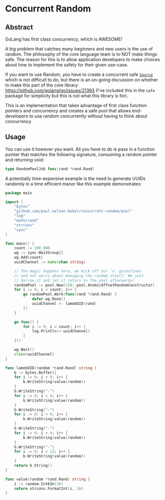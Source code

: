 # Concurrent Random
## Abstract
GoLang has first class concurrency, which is AWESOME!

A big problem that catches many beginners and new
users is the use of random. The philosophy of the
core language team is to NOT make things safe. The
reason for this is to allow application developers
to make choices about how to implement the safety
for their given use-case.

If you want to use Random, you have to create a
concurrent safe [`Source`](https://golang.org/src/math/rand/rand.go)
which is not difficult to do, but there is an on-going
discussion on whether to make this part of the 
core library: https://github.com/golang/go/issues/21393
(I've included this in the `safe` package for simplicity
but this is not what this library is for).

This is an implementation that takes advantage of first
class function pointers and concurrency and creates
a safe pool that allows end-developers to use random
concurrently without having to think about concurrency

## Usage

You can use it however you want. All you have to do is
pass in a function pointer that matches the following
signature, consuming a random pointer and returning void:

```go
type RandomPoolJob func(rand *rand.Rand)
```

A potentially time-expensive example is the need to generate
UUIDs randomly in a time efficient manor like this example
demonstrates:

```go
package main

import (
	"bytes"
	"github.com/paul-nelson-baker/concurrent-random/pool"
	"log"
	"math/rand"
	"strconv"
	"sync"
)

func main() {
	count := 100_000
	wg := sync.WaitGroup{}
	wg.Add(count)
	uuidChannel := make(chan string)

	// The magic happens here, we kick off our `n` goroutines
	// and not worry about managing the random itself. We just
	// borrow it and let it return to the pool afterwards!
	randomPool := pool.New(150, pool.AtomicOffsetRandomConstructor)
	for i := 0; i < count; i++ {
		go randomPool.Work(func(rand *rand.Rand) {
			defer wg.Done()
			uuidChannel <- lameUUID(rand)
		})
	}

	go func() {
		for i := 0; i < count; i++ {
			log.Println(<-uuidChannel)
		}
	}()

	wg.Wait()
	close(uuidChannel)
}

func lameUUID(random *rand.Rand) string {
	b := bytes.Buffer{}
	for i := 0; i < 8; i++ {
		b.WriteString(value(random))
	}
	b.WriteString("-")
	for i := 0; i < 4; i++ {
		b.WriteString(value(random))
	}
	b.WriteString("-")
	for i := 0; i < 4; i++ {
		b.WriteString(value(random))
	}
	b.WriteString("-")
	for i := 0; i < 4; i++ {
		b.WriteString(value(random))
	}
	b.WriteString("-")
	for i := 0; i < 12; i++ {
		b.WriteString(value(random))
	}
	return b.String()
}

func value(random *rand.Rand) string {
	i := random.Int63n(16)
	return strconv.FormatInt(i, 16)
}
```
